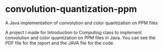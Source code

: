 # convolution-quantization-ppm
A Java implementation of convolution and color quantization on PPM files

A project I made for Introduction to Computing class to implement convolution and color quantization on PPM files in Java. You can see the PDF file for the report and the JAVA file for the code.
